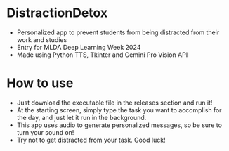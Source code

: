 # DistractionDetox
- Personalized app to prevent students from being distracted from their work and studies
- Entry for MLDA Deep Learning Week 2024
- Made using Python TTS, Tkinter and Gemini Pro Vision API

# How to use
- Just download the executable file in the releases section and run it!
- At the starting screen, simply type the task you want to accomplish for the day, and just let it run in the background.
- This app uses audio to generate personalized messages, so be sure to turn your sound on!
- Try not to get distracted from your task. Good luck!
